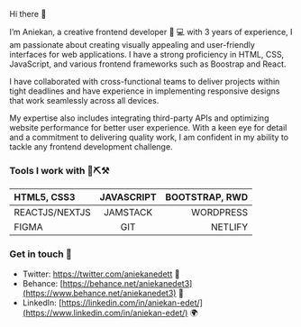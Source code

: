 Hi there 👋 

I’m Aniekan, a creative frontend developer 💼 💻 with 3 years of experience, I am passionate about creating visually appealing and user-friendly interfaces for web applications. I have a strong proficiency in HTML, CSS, JavaScript, and various frontend frameworks such as Boostrap and React. 

I have collaborated with cross-functional teams to deliver projects within tight deadlines and have experience in implementing responsive designs that work seamlessly across all devices. 

My expertise also includes integrating third-party APIs and optimizing website performance for better user experience. With a keen eye for detail and a commitment to delivering quality work, I am confident in my ability to tackle any frontend development challenge.

### Tools I work with 🔩⛏⚒

| HTML5, CSS3     | JAVASCRIPT | BOOTSTRAP, RWD     |
| :---        |    :----:   |          ---: |
| REACTJS/NEXTJS | JAMSTACK | WORDPRESS |
| FIGMA | GIT |  NETLIFY|



### Get in touch 📱 
- Twitter: https://twitter.com/aniekanedett 💬
- Behance: [https://behance.net/aniekanedet3](https://www.behance.net/aniekanedet3) 🌅 
- LinkedIn: [https://linkedin.com/in/aniekan-edet/](https://www.linkedin.com/in/aniekan-edet/) 🌍
